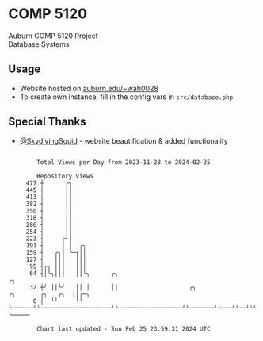 # COMP 5120
Auburn COMP 5120 Project  
Database Systems

## Usage
- Website hosted on [auburn.edu/~wah0028](https://webhome.auburn.edu/~wah0028/)
- To create own instance, fill in the config vars in `src/database.php`

## Special Thanks
- [@SkydivingSquid](https://github.com/SkydivingSquid) - website beautification & added functionality

```

        Total Views per Day from 2023-11-28 to 2024-02-25

        Repository Views
     477 ┼      ╭╮
     445 ┤      ││
     413 ┤      ││
     382 ┤      ││
     350 ┤      ││
     318 ┤      ││
     286 ┤      ││
     254 ┤      ││
     223 ┤     ╭╯│
     191 ┤     │ │  ╭╮
     159 ┤   ╭╮│ ╰─╮││
     127 ┤   │││   │││
      95 ┤╭╮ │││   │││
      64 ┤│╰╮│││   ││╰╮      ╭╮                                                          ╭╮
      32 ┼╯ ││╰╯   ││ │      ││                    ╭╮                  ╭╮       ╭╮   ╭╮  ││╭─╮
       0 ┤  ╰╯     ╰╯ ╰──────╯╰────────────────────╯╰──────────────────╯╰───────╯╰───╯╰──╯╰╯ ╰─────

        Chart last updated - Sun Feb 25 23:59:31 2024 UTC
        
```

